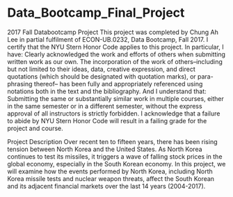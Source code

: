 # Data_Bootcamp_Final_Project
2017 Fall Databootcamp Project
This project was completed by Chung Ah Lee in partial fulfilment of ECON-UB.0232,
Data Bootcamp, Fall 2017. I certify that the NYU Stern Honor Code applies to this project. In
particular, I have:
Clearly acknowledged the work and efforts of others when submitting written work as our own.
The incorporation of the work of others–including but not limited to their ideas, data, creative
expression, and direct quotations (which should be designated with quotation marks), or para-
phrasing thereof– has been fully and appropriately referenced using notations both in the text 
and the bibliography.
And I understand that:
Submitting the same or substantially similar work in multiple courses, either in the same semester
or in a different semester, without the express approval of all instructors is strictly forbidden.
I acknowledge that a failure to abide by NYU Stern Honor Code will result in a failing grade for
the project and course.

Project Description
Over recent ten to fifteen years, there has been rising tension between North Korea and the United States. As North Korea continues to test its missiles, it triggers a wave of falling stock prices in the global economy, especially in the South Korean economy. In this project, we will examine how the events performed by North Korea, including North Korea missile tests and nuclear weapon threats, affect the South Korean and its adjacent financial markets over the last 14 years (2004-2017). 
